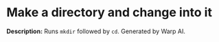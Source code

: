 # Make a directory and change into it

**Description:** Runs `mkdir` followed by `cd`. Generated by Warp AI.


